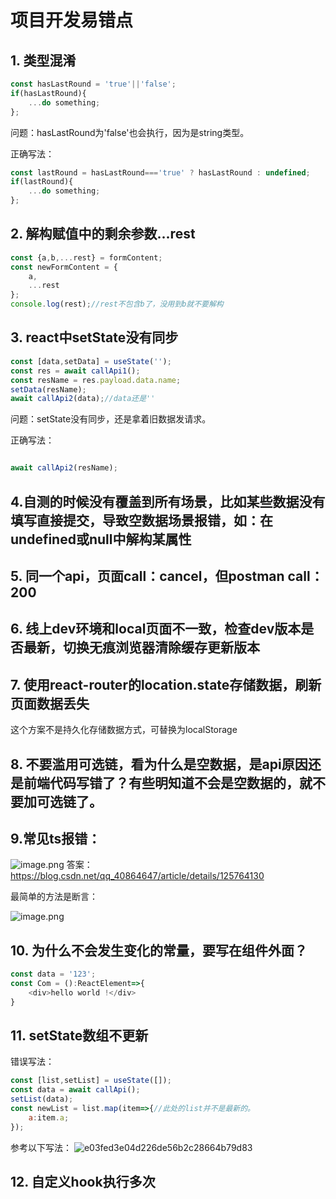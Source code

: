 # 项目开发易错点
## 1. 类型混淆
```js
const hasLastRound = 'true'||'false';
if(hasLastRound){
    ...do something;
};
```
问题：hasLastRound为'false'也会执行，因为是string类型。

正确写法：
```js
const lastRound = hasLastRound==='true' ? hasLastRound : undefined;
if(lastRound){
    ...do something;
};
```
## 2. 解构赋值中的剩余参数...rest
```js
const {a,b,...rest} = formContent;
const newFormContent = {
    a,
    ...rest
};
console.log(rest);//rest不包含b了，没用到b就不要解构
```
## 3. react中setState没有同步
```js
const [data,setData] = useState('');
const res = await callApi1();
const resName = res.payload.data.name;
setData(resName);
await callApi2(data);//data还是''
```
   问题：setState没有同步，还是拿着旧数据发请求。
   
   正确写法：
```js

await callApi2(resName);
```
## 4.自测的时候没有覆盖到所有场景，比如某些数据没有填写直接提交，导致空数据场景报错，如：在undefined或null中解构某属性
## 5. 同一个api，页面call：cancel，但postman call：200
## 6. 线上dev环境和local页面不一致，检查dev版本是否最新，切换无痕浏览器清除缓存更新版本
## 7. 使用react-router的location.state存储数据，刷新页面数据丢失
这个方案不是持久化存储数据方式，可替换为localStorage
## 8. 不要滥用可选链，看为什么是空数据，是api原因还是前端代码写错了？有些明知道不会是空数据的，就不要加可选链了。
## 9.常见ts报错：

![image.png](https://p3-juejin.byteimg.com/tos-cn-i-k3u1fbpfcp/912ef097268a48f780741251f314f871~tplv-k3u1fbpfcp-watermark.image?)
答案：https://blog.csdn.net/qq_40864647/article/details/125764130

最简单的方法是断言：

![image.png](https://p9-juejin.byteimg.com/tos-cn-i-k3u1fbpfcp/b13858456251461d879e5ee68fd8337a~tplv-k3u1fbpfcp-watermark.image?)
## 10. 为什么不会发生变化的常量，要写在组件外面？
    
```js
const data = '123';
const Com = ():ReactElement=>{
    <div>hello world !</div>
}
```
## 11. setState数组不更新
错误写法：
```js
const [list,setList] = useState([]);
const data = await callApi();
setList(data);
const newList = list.map(item=>{//此处的list并不是最新的。
    a:item.a;
});
```
 
参考以下写法：
![e03fed3e04d226de56b2c28664b79d83](https://github.com/Lujinghui1234/Coding-Common-Error/assets/109168485/a9a510f8-0feb-4b45-9676-dfd68a555154)

## 12. 自定义hook执行多次
